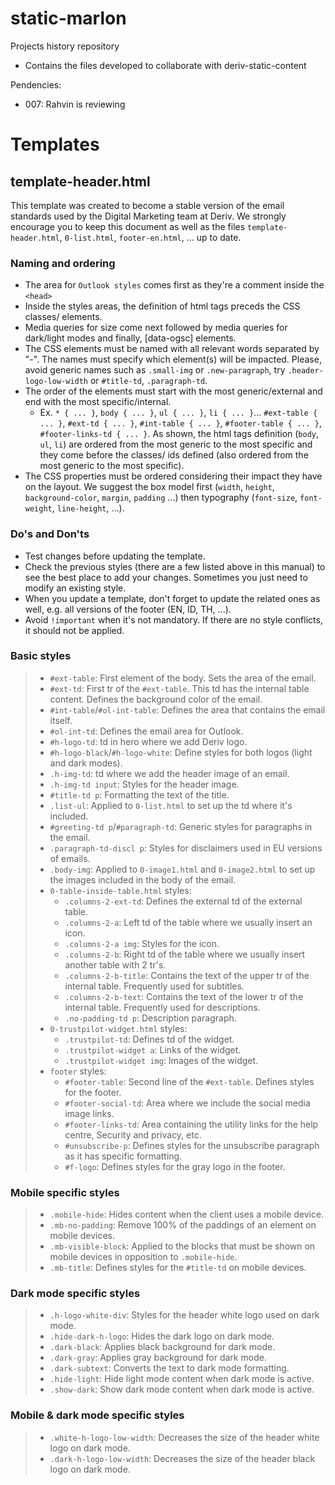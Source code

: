 # static-marlon

Projects history repository
- Contains the files developed to collaborate with deriv-static-content

Pendencies:
- 007: Rahvin is reviewing
  
# Templates
## template-header.html
This template was created to become a stable version of the email standards used by the Digital Marketing team at Deriv. We strongly encourage you to keep this document as well as the files `template-header.html`, `0-list.html`, `footer-en.html`, ... up to date.
### Naming and ordering
- The area for `Outlook styles` comes first as they're a comment inside the `<head>`
- Inside the styles areas, the definition of html tags preceds the CSS classes/ elements.
- Media queries for size come next followed by media queries for dark/light modes and finally, [data-ogsc] elements.
- The CSS elements must be named with all relevant words separated by "-". The names must specify which element(s) will be impacted. Please, avoid generic names such as `.small-img` or `.new-paragraph`, try `.header-logo-low-width` or `#title-td`, `.paragraph-td`.
- The order of the elements must start with the most generic/external and end with the most specific/internal.
  - Ex. `* { ... }`, `body { ... }`, `ul { ... }`, `li { ... }`... `#ext-table { ... }`, `#ext-td { ... }`, `#int-table { ... }`, `#footer-table { ... }`, `#footer-links-td { ... }`. As shown, the html tags definition (`body`, `ul`, `li`) are ordered from the most generic to the most specific and they come before the classes/ ids defined (also ordered from the most generic to the most specific).
- The CSS properties must be ordered considering their impact they have on the layout. We suggest the box model first (`width`, `height`, `background-color`, `margin`, `padding` ...) then typography (`font-size`, `font-weight`, `line-height`, ...).
### Do's and Don'ts
 - Test changes before updating the template.
 - Check the previous styles (there are a few listed above in this manual) to see the best place to add your changes. Sometimes you just need to modify an existing style.
 - When you update a template, don't forget to update the related ones as well, e.g. all versions of the footer (EN, ID, TH, ...).
 - Avoid `!important` when it's not mandatory. If there are no style conflicts, it should not be applied.
 ### Basic styles
> - `#ext-table`: First element of the body. Sets the area of the email.
> - `#ext-td`: First tr of the `#ext-table`. This td has the internal table content. Defines the background color of the email.
> - `#int-table`/`#ol-int-table`: Defines the area that contains the email itself.
> - `#ol-int-td`: Defines the email area for Outlook.
> - `#h-logo-td`: td in hero where we add Deriv logo.
> - `#h-logo-black`/`#h-logo-white`: Define styles for both logos (light and dark modes).
> - `.h-img-td`: td where we add the header image of an email.
> - `.h-img-td input`: Styles for the header image.
> - `#title-td p`: Formatting the text of the title.
> - `.list-ul`: Applied to `0-list.html` to set up the td where it's included.
> - `#greeting-td p`/`#paragraph-td`: Generic styles for paragraphs in the email.
> - `.paragraph-td-discl p`: Styles for disclaimers used in EU versions of emails.
> - `.body-img`: Applied to `0-image1.html` and `0-image2.html` to set up the images included in the body of the email.
> - `0-table-inside-table.html` styles:
>   - `.columns-2-ext-td`: Defines the external td of the external table.
>   - `.columns-2-a`: Left td of the table where we usually insert an icon.
>   - `.columns-2-a img`: Styles for the icon.
>   - `.columns-2-b`: Right td of the table where we usually insert another table with 2 tr's.
>   - `.columns-2-b-title`: Contains the text of the upper tr of the internal table. Frequently used for subtitles.
>   - `.columns-2-b-text`: Contains the text of the lower tr of the internal table. Frequently used for descriptions.
>   - `.no-padding-td p`: Description paragraph.
> - `0-trustpilot-widget.html` styles:
>   - `.trustpilot-td`: Defines td of the widget.
>   - `.trustpilot-widget a`: Links of the widget.
>   - `.trustpilot-widget img`: Images of the widget.
> - `footer` styles:
>   - `#footer-table`: Second line of the `#ext-table`. Defines styles for the footer.
>   - `#footer-social-td`: Area where we include the social media image links.
>   - `#footer-links-td`: Area containing the utility links for the help centre, Security and privacy, etc.
>   - `#unsubscribe-p`: Defines styles for the unsubscribe paragraph as it has specific formatting.
>   - `#f-logo`: Defines styles for the gray logo in the footer.
### Mobile specific styles
> - `.mobile-hide`: Hides content when the client uses a mobile device.
> - `.mb-no-padding`: Remove 100% of the paddings of an element on mobile devices.
> - `.mb-visible-block`: Applied to the blocks that must be shown on mobile devices in opposition to `.mobile-hide`.
> - `.mb-title`: Defines styles for the `#title-td` on mobile devices.
### Dark mode specific styles
> - `.h-logo-white-div`: Styles for the header white logo used on dark mode.
> - `.hide-dark-h-logo`: Hides the dark logo on dark mode.
> - `.dark-black`: Applies black background for dark mode.
> - `.dark-gray`: Applies gray background for dark mode.
> - `.dark-subtext`: Converts the text to dark mode formatting.
> - `.hide-light`: Hide light mode content when dark mode is active.
> - `.show-dark`: Show dark mode content when dark mode is active.
### Mobile & dark mode specific styles
> - `.white-h-logo-low-width`: Decreases the size of the header white logo on dark mode.
> - `.dark-h-logo-low-width`: Decreases the size of the header black logo on dark mode.
